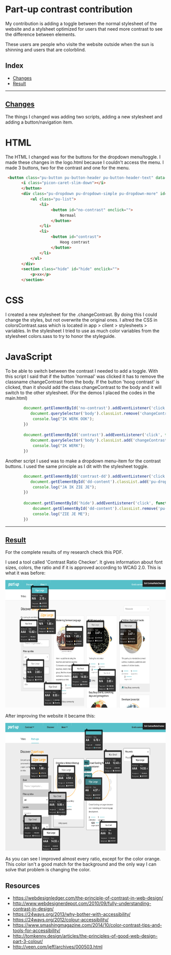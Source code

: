 Part-up contrast contribution
=================

My contribution is adding a toggle between the normal stylesheet of the website and a stylsheet optimized for users that need more contrast to see the difference between elements.

These users are people who visite the website outside when the sun is shinning and users that are colorblind.

## Index
- [Changes](#changes)
- [Result](#result)

--------

## [Changes](#changes)
The things I changed was adding two scripts, adding a new stylesheet and adding a button/navigation item.

# HTML
The HTML I changed was for the buttons for the dropdown menu/toggle. I made these changes in the logo.html because I couldn't access the menu. I made 3 buttons, two for the contrast and one for the menu.

```html
 <button class="pu-button pu-button-header pu-button-header-text" data-toggle-menu="menu" id="contrast-dd" onclick=""> Contrast
       <i class="picon-caret-slim-down"></i>
       </button>
       <div class="pu-dropdown pu-dropdown-simple pu-dropdown-more" id="dd-content" data-clickoutside-close>
           <ul class="pu-list">
               <li>
                    <button id="no-contrast" onclick="">
                        Normaal
                    </button>
               </li>
               <li>
                    <button id="contrast">
                        Hoog contrast
                    </button>
               </li>
           </ul>
       </div>
       <section class="hide" id="hide" onclick="">
           <p>xx</p>
       </section>
```

# CSS
I created a new stylesheet for the .changeContrast. By doing this I could change the styles, but not overwrite the original ones. I altred the CSS in colorsContrast.sass which is located in app > client > stylesheets > variables. In the stylesheet I tried to use as much color variables from the stylesheet colors.sass to try to honor the styleguide.

# JavaScript
To be able to switch between the contrast I needed to add a toggle. With this script I said that if the button 'normaal' was clicked it has to remove the classname changeContrast from the body. If the button 'hoog contrast' is clicked, than it should add the class changeContrast to the body and it will switch to the other stylesheet. (For the demos I placed the codes in the main.html)

```javascript
        document.getElementById('no-contrast').addEventListener('click', function(){
           document.querySelector('body').classList.remove('changeContrast');
            console.log("IK WERK OOK");
        })

        document.getElementById('contrast').addEventListener('click', function(){
           document.querySelector('body').classList.add('changeContrast');
            console.log("IK WERK");
        })
```

Another script I used was to make a dropdown menu-item for the contrast buttons. I used the same principle as I dit with the stylesheet toggle.

```javascript
        document.getElementById('contrast-dd').addEventListener('click', function(){
           document.getElementById('dd-content').classList.add('pu-dropdown-active');
            console.log("JA IK ZIE JE");
        })

        document.getElementById('hide').addEventListener('click', function(){
            document.getElementById('dd-content').classList.remove('pu-dropdown-active');
            console.log("ZIE JE ME");
        })
```
------

## [Result](#result)
For the complete results of my research check this PDF.

I used a tool called 'Contrast Ratio Checker'. It gives information about font sizes, colors, the ratio and if it is approved according to WCAG 2.0. This is what it was before:

<img src="CRC.png" alt="Overview Contrast Ratio Checker" height="400px">

After improving the website it became this:

<img src="CRCA.png" alt="Overview Contrast Ratio Checker after the optimalization" height="400px">

As you can see I improved almost every ratio, except for the color orange. This color isn't a good match for the background and the only way I can solve that problem is changing the color.


## Resources
- https://webdesignledger.com/the-principle-of-contrast-in-web-design/
- http://www.webdesignerdepot.com/2010/09/fully-understanding-contrast-in-design/
- https://24ways.org/2013/why-bother-with-accessibility/
- https://24ways.org/2012/colour-accessibility/
- https://www.smashingmagazine.com/2014/10/color-contrast-tips-and-tools-for-accessibility/
- http://tomkenny.design/articles/the-principles-of-good-web-design-part-3-colour/
- http://veen.com/jeff/archives/000503.html
